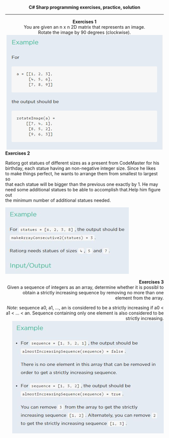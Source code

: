 
  
<p align="center" ><b>C# Sharp programming exercises, practice, solution</b></p>
<hr>
<div align="center">
  <b>Exercises 1</b><br>
  You are given an n x n 2D matrix that represents an image.<br> 
  Rotate the image by 90 degrees (clockwise).<br>
  
  <img src="https://github.com/Tirans3/NoteWithLinq/blob/master/images/Image%205.jpg">
</div>  


<div >
  <b>Exercises 2</b><br>
 
   Ratiorg got statues of different sizes as a present from CodeMaster for his <br>
   birthday, each statue having an non-negative integer size.   Since he likes<br>
   to make things perfect, he wants to arrange them from smallest to largest so<br>
   that each statue will be bigger than the   previous one exactly by 1. He may <br>
   need some additional statues to be able to accomplish that.Help him figure out<br>
   the minimum number of additional statues needed.<br>
   
   <img src="images/Capture.JPG">

   </div>

<div align="right">
  
  <b>Exercises 3</b><br>
  <text>
 Given a sequence of integers as an array, determine whether it is possibl to obtain
 a strictly increasing sequence by removing no more than one element from the array.

 <i> Note</i>: sequence a0, a1, ..., an is considered to be a strictly increasing if 
 a0 < a1 < ... < an. Sequence containing only one element is also considered to
 be strictly increasing.<br>
 </text>
  <img src="images/1.JPG">
</div>  
